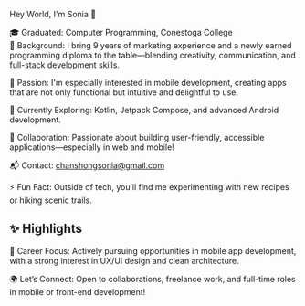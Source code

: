 Hey World, I'm Sonia 👋

🎓 Graduated: Computer Programming, Conestoga College<br/>
💼 Background: I bring 9 years of marketing experience and a newly earned programming diploma to the table—blending creativity, communication, and full-stack development skills.</p>
📱 Passion: I'm especially interested in mobile development, creating apps that are not only functional but intuitive and delightful to use.</p>
🌱 Currently Exploring: Kotlin, Jetpack Compose, and advanced Android development.</p>
🤝 Collaboration: Passionate about building user-friendly, accessible applications—especially in web and mobile!</p>
📬 Contact: chanshongsonia@gmail.com</p>
⚡ Fun Fact: Outside of tech, you’ll find me experimenting with new recipes or hiking scenic trails.</p>

## ✨ Highlights
<p>🚀 Career Focus: Actively pursuing opportunities in mobile app development, with a strong interest in UX/UI design and clean architecture.</p>
<p>🌍 Let’s Connect: Open to collaborations, freelance work, and full-time roles in mobile or front-end development!</p>
